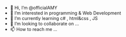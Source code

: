 - 👋 Hi, I’m @officialAMY
- 👀 I’m interested in programming & Web Development
- 🌱 I’m currently learning c# , html&css , JS
- 💞️ I’m looking to collaborate on ...
- 📫 How to reach me ...

<!---
officialAMY/officialAMY is a ✨ special ✨ repository because its `README.md` (this file) appears on your GitHub profile.
You can click the Preview link to take a look at your changes.
--->
